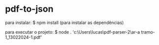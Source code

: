 # pdf-to-json

para instalar:
 $ npm install (para instalar as dependências)

para executar o projeto:
 $ node . 'c:\Users\lucas\pdf-parser-2\ar-a tramo-1_13022024-1.pdf'
